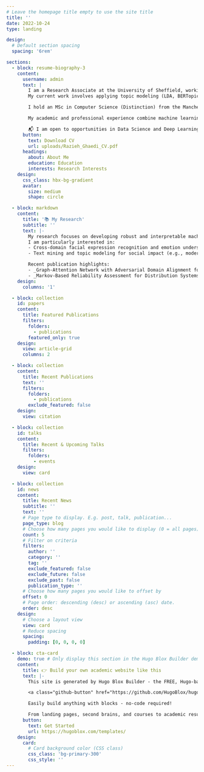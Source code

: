 ```yaml
---
# Leave the homepage title empty to use the site title
title: ''
date: 2022-10-24
type: landing

design:
  # Default section spacing
  spacing: '6rem'

sections:
  - block: resume-biography-3
    content:
      username: admin
      text: |
        I am a Research Associate at the University of Sheffield, working within the Management School on text mining and data-driven decision support systems.  
        My current work involves applying topic modeling (LDA, BERTopic) to analyze UK Modern Slavery Act statements and developing a Decision Support System using the Best–Worst Method (BWM) and Spanning Tree Enumeration (STE).  

        I hold an MSc in Computer Science (Distinction) from the Manchester Metropolitan University, where my dissertation Deep Learning-Based Cross-Domain Facial Expression Recognition was accepted for presentation at the Asian Conference on Machine Learning (ACML 2025).  

        My academic and professional experience combine machine learning, computer vision, and software development. I am passionate about interdisciplinary applications bridging technology and societal impact.

        📬 I am open to opportunities in Data Science and Deep Learning Research roles where I can contribute to impactful, data-driven projects.
      button:
        text: Download CV
        url: uploads/Razieh_Ghaedi_CV.pdf
      headings:
        about: About Me
        education: Education
        interests: Research Interests
    design:
      css_class: hbx-bg-gradient
      avatar:
        size: medium
        shape: circle

  - block: markdown
    content:
      title: '📚 My Research'
      subtitle: ''
      text: |-
        My research focuses on developing robust and interpretable machine learning systems across visual, textual, and multimodal data domains.  
        I am particularly interested in:
        - Cross-domain facial expression recognition and emotion understanding  
        - Text mining and topic modeling for social impact (e.g., modern slavery analysis)  

        Recent publication highlights:
        - _Graph-Attention Network with Adversarial Domain Alignment for Robust Cross-Domain Facial Expression Recognition_, ACML 2025  
        - _Markov-Based Reliability Assessment for Distribution Systems Considering Failure Rates_, IEEE Access (2023)
    design:
      columns: '1'

  - block: collection
    id: papers
    content:
      title: Featured Publications
      filters:
        folders:
          - publications
        featured_only: true
    design:
      view: article-grid
      columns: 2

  - block: collection
    content:
      title: Recent Publications
      text: ''
      filters:
        folders:
          - publications
        exclude_featured: false
    design:
      view: citation

  - block: collection
    id: talks
    content:
      title: Recent & Upcoming Talks
      filters:
        folders:
          - events
    design:
      view: card

  - block: collection
    id: news
    content:
      title: Recent News
      subtitle: ''
      text: ''
      # Page type to display. E.g. post, talk, publication...
      page_type: blog
      # Choose how many pages you would like to display (0 = all pages)
      count: 5
      # Filter on criteria
      filters:
        author: ''
        category: ''
        tag: ''
        exclude_featured: false
        exclude_future: false
        exclude_past: false
        publication_type: ''
      # Choose how many pages you would like to offset by
      offset: 0
      # Page order: descending (desc) or ascending (asc) date.
      order: desc
    design:
      # Choose a layout view
      view: card
      # Reduce spacing
      spacing:
        padding: [0, 0, 0, 0]

  - block: cta-card
    demo: true # Only display this section in the Hugo Blox Builder demo site
    content:
      title: 👉 Build your own academic website like this
      text: |-
        This site is generated by Hugo Blox Builder - the FREE, Hugo-based open source website builder trusted by 250,000+ academics like you.

        <a class="github-button" href="https://github.com/HugoBlox/hugo-blox-builder" data-color-scheme="no-preference: light; light: light; dark: dark;" data-icon="octicon-star" data-size="large" data-show-count="true" aria-label="Star HugoBlox/hugo-blox-builder on GitHub">Star</a>

        Easily build anything with blocks - no-code required!

        From landing pages, second brains, and courses to academic resumés, conferences, and tech blogs.
      button:
        text: Get Started
        url: https://hugoblox.com/templates/
    design:
      card:
        # Card background color (CSS class)
        css_class: 'bg-primary-300'
        css_style: ''
---
```

